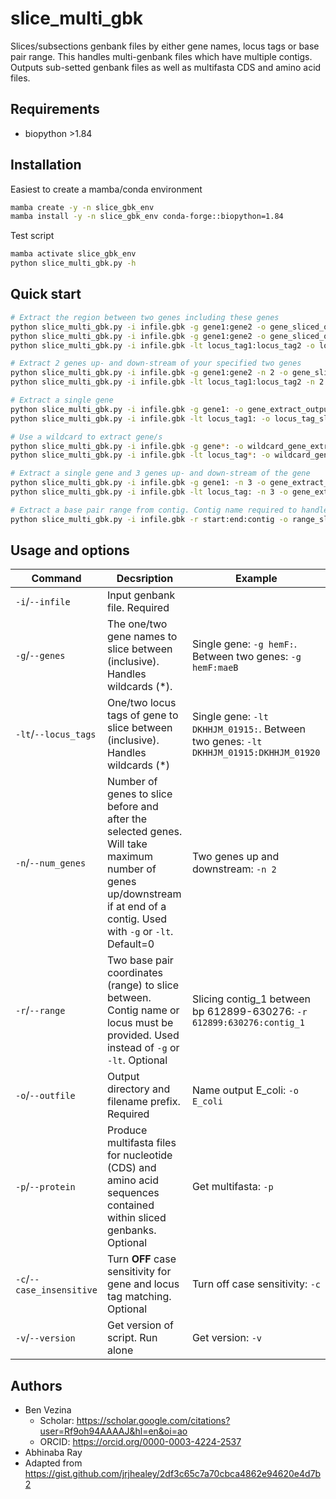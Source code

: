 # slice_multi_gbk
Slices/subsections genbank files by either gene names, locus tags or base pair range. This handles multi-genbank files which have multiple contigs. Outputs sub-setted genbank files as well as multifasta CDS and amino acid files.

## Requirements
- biopython >1.84

## Installation
Easiest to create a mamba/conda environment
```bash
mamba create -y -n slice_gbk_env
mamba install -y -n slice_gbk_env conda-forge::biopython=1.84
```
Test script
```bash
mamba activate slice_gbk_env
python slice_multi_gbk.py -h
```

## Quick start
```bash
# Extract the region between two genes including these genes
python slice_multi_gbk.py -i infile.gbk -g gene1:gene2 -o gene_sliced_output # using gene names
python slice_multi_gbk.py -i infile.gbk -g gene1:gene2 -o gene_sliced_output -p # using gene names, also outputting multifasta protein and CDS files with sliced genbank
python slice_multi_gbk.py -i infile.gbk -lt locus_tag1:locus_tag2 -o locus_tag_sliced_output # using locus tags

# Extract 2 genes up- and down-stream of your specified two genes
python slice_multi_gbk.py -i infile.gbk -g gene1:gene2 -n 2 -o gene_sliced_output # using gene names
python slice_multi_gbk.py -i infile.gbk -lt locus_tag1:locus_tag2 -n 2 -o locus_tag_sliced_output # using locus tags

# Extract a single gene
python slice_multi_gbk.py -i infile.gbk -g gene1: -o gene_extract_output # using gene names
python slice_multi_gbk.py -i infile.gbk -lt locus_tag1: -o locus_tag_sliced_output # using locus tags

# Use a wildcard to extract gene/s
python slice_multi_gbk.py -i infile.gbk -g gene*: -o wildcard_gene_extract_output # using gene names
python slice_multi_gbk.py -i infile.gbk -lt locus_tag*: -o wildcard_gene_extract_output # using locus tags

# Extract a single gene and 3 genes up- and down-stream of the gene
python slice_multi_gbk.py -i infile.gbk -g gene1: -n 3 -o gene_extract_output # using gene names
python slice_multi_gbk.py -i infile.gbk -lt locus_tag: -n 3 -o gene_extract_output # using locus tags

# Extract a base pair range from contig. Contig name required to handle multi-genbank files
python slice_multi_gbk.py -i infile.gbk -r start:end:contig -o range_sliced_output
```

## Usage and options

| Command   | Decsription  |   Example    |
|  --- | ---   |    -------   |
| `-i`/`--infile`  | Input genbank file. Required  |     |
| `-g`/`--genes`  | The one/two gene names to slice between (inclusive). Handles wildcards (*). | Single gene: `-g hemF:`. Between two genes: `-g hemF:maeB` |
| `-lt`/`--locus_tags`  | One/two locus tags of gene to slice between (inclusive). Handles wildcards (*) | Single gene: `-lt DKHHJM_01915:`. Between two genes: `-lt DKHHJM_01915:DKHHJM_01920`    |
| `-n`/`--num_genes`  | Number of genes to slice before and after the selected genes. Will take maximum number of genes up/downstream if at end of a contig. Used with `-g` or `-lt`. Default=0  | Two genes up and downstream: `-n 2`  |
| `-r`/`--range`  | Two base pair coordinates (range) to slice between. Contig name or locus must be provided. Used instead of `-g` or `-lt`. Optional | Slicing contig_1 between bp 612899-630276: `-r 612899:630276:contig_1`    |
| `-o`/`--outfile`  | Output directory and filename prefix. Required  | Name output E_coli: `-o E_coli`  |
| `-p`/`--protein`  | Produce multifasta files for nucleotide (CDS) and amino acid sequences contained within sliced genbanks. Optional  | Get multifasta: `-p`   |
| `-c`/`--case_insensitive`  | Turn **OFF** case sensitivity for gene and locus tag matching. Optional  | Turn off case sensitivity: `-c`    |
| `-v`/`--version`  | Get version of script. Run alone  | Get version: `-v`   |

## Authors
- Ben Vezina
   - Scholar: https://scholar.google.com/citations?user=Rf9oh94AAAAJ&hl=en&oi=ao
   - ORCID: https://orcid.org/0000-0003-4224-2537
- Abhinaba Ray
- Adapted from https://gist.github.com/jrjhealey/2df3c65c7a70cbca4862e94620e4d7b2
